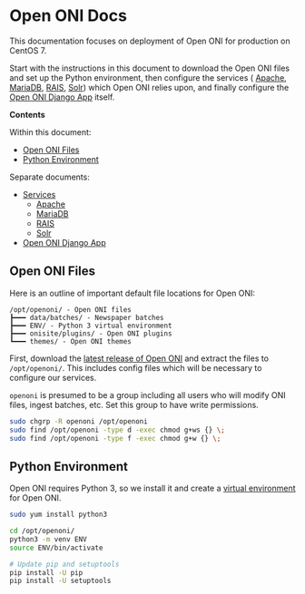 # Open ONI Docs

This documentation focuses on deployment of Open ONI for production on CentOS 7.

Start with the instructions in this document to download the Open ONI files and
set up the Python environment, then configure the services (
[Apache](/docs/install/centos/services/apache.md),
[MariaDB](/docs/install/centos/services/mariadb.md),
[RAIS](/docs/install/centos/services/rais.md),
[Solr](/docs/install/centos/services/solr.md))
which Open ONI relies upon, and finally configure the [Open ONI Django
App](/docs/install/centos/openoni.md) itself.

**Contents**

Within this document:
- [Open ONI Files](#open-oni-files)
- [Python Environment](#python-environment)

Separate documents:
- [Services](/docs/install/centos/services/)
    - [Apache](/docs/install/centos/services/apache.md)
    - [MariaDB](/docs/install/centos/services/mariadb.md)
    - [RAIS](/docs/install/centos/services/rais.md)
    - [Solr](/docs/install/centos/services/solr.md)
- [Open ONI Django App](/docs/install/centos/openoni.md)

## Open ONI Files
Here is an outline of important default file locations for Open ONI:

```
/opt/openoni/ - Open ONI files
┣━━━ data/batches/ - Newspaper batches
┣━━━ ENV/ - Python 3 virtual environment
┣━━━ onisite/plugins/ - Open ONI plugins
┗━━━ themes/ - Open ONI themes
```

First, download the [latest release of Open
ONI](https://github.com/open-oni/open-oni/releases) and extract the files to
`/opt/openoni/`. This includes config files which will be necessary to configure
our services.

`openoni` is presumed to be a group including all users who will modify ONI
files, ingest batches, etc. Set this group to have write permissions.

```bash
sudo chgrp -R openoni /opt/openoni
sudo find /opt/openoni -type d -exec chmod g+ws {} \;
sudo find /opt/openoni -type f -exec chmod g+w {} \;
```

## Python Environment
Open ONI requires Python 3, so we install it and create a [virtual
environment](https://docs.python.org/3.6/library/venv.html) for Open ONI.

```bash
sudo yum install python3

cd /opt/openoni/
python3 -m venv ENV
source ENV/bin/activate

# Update pip and setuptools
pip install -U pip
pip install -U setuptools
```
